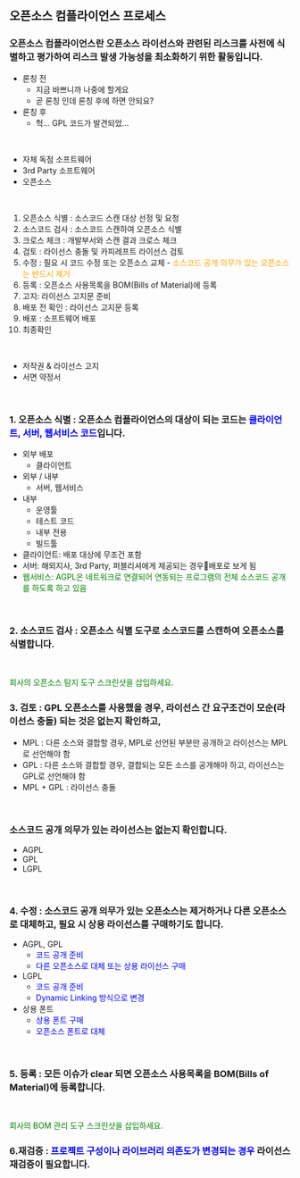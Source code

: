 <!--
Chapter 2. 올바른 오픈소스 코드의 사용
3. 오픈소스 컴플라이언스 프로세스
-->

##  오픈소스 컴플라이언스 프로세스
###  오픈소스 컴플라이언스란 오픈소스 라이선스와 관련된 리스크를 사전에 식별하고 평가하여 리스크 발생 가능성을 최소화하기 위한 활동입니다.
*  론칭 전
   *  지금 바쁘니까 나중에 할게요
   *  곧 론칭 인데 론칭 후에 하면 안되요?
*  론칭 후
   *  헉… GPL 코드가 발견되었...
<br>

*  자체 독점 소프트웨어
*  3rd Party 소프트웨어
*  오픈소스
<br>

1. 오픈소스 식별 : 소스코드 스캔 대상 선정 및 요청
2. 소스코드 검사 : 소스코드 스캔하여 오픈소스 식별
3. 크로스 체크 : 개발부서와 스캔 결과 크로스 체크
4. 검토 : 라이선스 충돌 및 카피레프트 라이선스 검토
5. 수정 : 필요 시 코드 수정 또는 오픈소스 교체 - <span style="color: orange">소스코드 공개 의무가 있는 오픈소스는 반드시 제거</span>
6. 등록 : 오픈소스 사용목록을 BOM(Bills of Material)에 등록
7. 고지: 라이선스 고지문 준비
8. 배포 전 확인 : 라이선스 고지문 등록
9. 배포 : 소프트웨어 배포
10. 최종확인
<br>

*  저작권 & 라이선스 고지
*  서면 약정서
<br>

### 1. 오픈소스 식별 : 오픈소스 컴플라이언스의 대상이 되는 코드는 <span style="color: blue">클라이언트, 서버, 웹서비스 코드</span>입니다.
*  외부 배포
   *  클라이언트
*  외부 / 내부 
   *  서버, 웹서비스
*  내부
   *  운영툴
   *  테스트 코드
   *  내부 전용
   *  빌드툴
*  클라이언트: 배포 대상에 무조건 포함
*  서버: 해외지사, 3rd Party, 퍼블리셔에게 제공되는 경우배포로 보게 됨
*  <span style="color: green">웹서비스: AGPL은 네트워크로 연결되어 연동되는  프로그램의 전체 소스코드 공개를 하도록 하고 있음</span>
<br>

### 2. 소스코드 검사 : 오픈소스 식별 도구로 소스코드를 스캔하여 오픈소스를 식별합니다.
<br>

<span style="color: green">회사의 오픈소스 탐지 도구 스크린샷을 삽입하세요.</span>
<br>

### 3. 검토 : GPL 오픈소스를 사용했을 경우, 라이선스 간 요구조건이 모순(라이선스 충돌) 되는 것은 없는지 확인하고, 
*  MPL : 다른 소스와 결합할 경우, MPL로 선언된 부분만 공개하고 라이선스는 MPL로 선언해야 함
*  GPL : 다른 소스와 결합할 경우, 결합되는 모든 소스를 공개해야 하고, 라이선스는 GPL로 선언해야 함
*  MPL + GPL : 라이선스 충돌
<br>

###  소스코드 공개 의무가 있는 라이선스는 없는지 확인합니다.
*  AGPL
*  GPL
*  LGPL
<br>

###  4. 수정 : 소스코드 공개 의무가 있는 오픈소스는 제거하거나 다른 오픈소스로 대체하고, 필요 시 상용 라이선스를 구매하기도 합니다.
*  AGPL, GPL
   *  <span style="color: blue">코드 공개 준비</span>
   *  <span style="color: blue">다른 오픈소스로 대체 또는 상용 라이선스 구매</span>
*  LGPL
   *  <span style="color: blue">코드 공개 준비</span>
   *  <span style="color: blue">Dynamic Linking 방식으로 변경</span>
*  상용 폰트
   *  <span style="color: blue">상용 폰트 구매</span>
   *  <span style="color: blue">오픈소스 폰트로 대체</span>
<br>

###  5. 등록 : 모든 이슈가 clear 되면 오픈소스 사용목록을 BOM(Bills of Material)에 등록합니다. 
<br>

<span style="color: green">회사의 BOM 관리 도구 스크린샷을 삽입하세요.</span>
<br>

###  6.재검증 : <span style="color: blue">프로젝트 구성이나 라이브러리 의존도가 변경되는 경우</span> 라이선스 재검증이 필요합니다.
<br>


